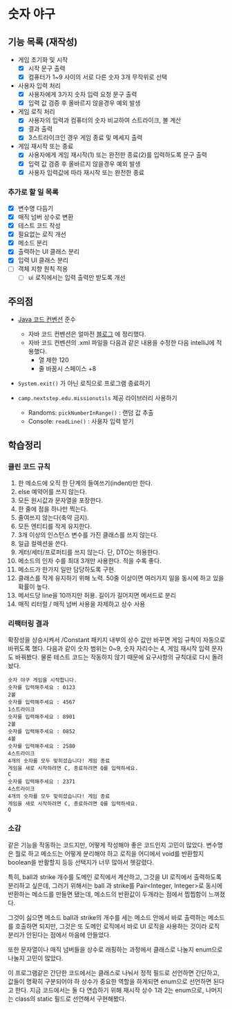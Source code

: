 # 숫자 야구

## 기능 목록 (재작성)

- 게임 초기화 및 시작
    - [X] 시작 문구 출력
    - [X] 컴퓨터가 1~9 사이의 서로 다른 숫자 3개 무작위로 선택
- 사용자 입력 처리
    - [X] 사용자에게 3가지 숫자 입력 요청 문구 출력
    - [X] 입력 값 검증 후 올바르지 않을경우 예외 발생
- 게임 로직 처리
    - [x] 사용자의 입력과 컴퓨터의 숫자 비교하여 스트라이크, 볼 계산
    - [x] 결과 출력
    - [x] 3스트라이크인 경우 게임 종료 및 메세지 출력
- 게임 재시작 또는 종료
    - [x] 사용자에게 게임 재시작(1) 또는 완전한 종료(2)를 입력하도록 문구 출력
    - [x] 입력 값 검증 후 올바르지 않을경우 예외 발생
    - [x] 사용자 입력값에 따라 재시작 또는 완전한 종료

### 추가로 할 일 목록

- [x] 변수명 다듬기
- [x] 매직 넘버 상수로 변환
- [x] 테스트 코드 작성
- [x] 필요없는 로직 개선
- [x] 메소드 분리
- [x] 출력하는 UI 클래스 분리
- [x] 입력 UI 클래스 분리
- [ ] 객체 지향 원칙 적용
    - [ ] ui 로직에서는 입력 출력만 받도록 개선

## 주의점

- [Java 코드 컨벤션](https://github.com/woowacourse/woowacourse-docs/tree/master/styleguide/java) 준수
    - 자바 코드 컨벤션은
      얼마전 [블로그](https://velog.io/@dgh06175/Java-%EA%B5%AC%EA%B8%80-JAVA-%EC%8A%A4%ED%83%80%EC%9D%BC-%EA%B0%80%EC%9D%B4%EB%93%9C-%EC%9A%94%EC%95%BD)
      에 정리했다.
    - 자바 코드 컨벤션의 .xml 파일을 다음과 같은 내용을 수정한 다음 intelliJ에 적용했다.
        - 열 제한 120
        - 줄 바꿈시 스페이스 +8

- `System.exit()` 가 아닌 로직으로 프로그램 종료하기
- `camp.nextstep.edu.missionutils` 제공 라이브러리 사용하기
    - Randoms: `pickNumberInRange()` : 랜덤 값 추출
    - Console: `readLine()` : 사용자 입력 받기

## 학습정리

### 클린 코드 규칙

1. 한 메소드에 오직 한 단계의 들여쓰기(indent)만 한다.
2. else 예약어를 쓰지 않는다.
3. 모든 원시값과 문자열을 포장한다.
4. 한 줄에 점을 하나만 찍는다.
5. 줄여쓰지 않는다(축약 금지).
6. 모든 엔티티를 작게 유지한다.
7. 3개 이상의 인스턴스 변수를 가진 클래스를 쓰지 않는다.
8. 일급 컬렉션을 쓴다.
9. 게터/세터/프로퍼티를 쓰지 않는다. 단, DTO는 허용한다.
10. 메소드의 인자 수를 최대 3개만 사용한다. 적을 수록 좋다.
11. 메소드가 한가지 일만 담당하도록 구현.
12. 클래스를 작게 유지하기 위해 노력. 50줄 이상이면 여러가지 일을 동시에 하고 있을 확률이 높다.
13. 메서드당 line을 10까지만 허용. 길이가 길어지면 메서드로 분리
14. 매직 리터럴 / 매직 넘버 사용을 자제하고 상수 사용

### 리팩터링 결과

확장성을 상승시켜서 /Constant 패키지 내부의 상수 값만 바꾸면 게임 규칙이 자동으로 바뀌도록 했다.
다음과 같이 숫자 범위는 0~9, 숫자 자리수는 4, 게임 재시작 입력 문자도 바꿔봤다.
물론 테스트 코드는 작동하지 않기 때문에 요구사항의 규칙대로 다시 돌려놨다.

```
숫자 야구 게임을 시작합니다.
숫자를 입력해주세요 : 0123
2볼
숫자를 입력해주세요 : 4567
1스트라이크
숫자를 입력해주세요 : 8901
2볼
숫자를 입력해주세요 : 0852
4볼
숫자를 입력해주세요 : 2580
4스트라이크
4개의 숫자를 모두 맞히셨습니다! 게임 종료
게임을 새로 시작하려면 C, 종료하려면 Q를 입력하세요.
C
숫자를 입력해주세요 : 2371
4스트라이크
4개의 숫자를 모두 맞히셨습니다! 게임 종료
게임을 새로 시작하려면 C, 종료하려면 Q를 입력하세요.
Q
```

### 소감

같은 기능을 작동하는 코드지만, 어떻게 작성해야 좋은 코드인지 고민이 많았다.
변수명은 뭘로 하고 메소드는 어떻게 분리해야 하고 로직을 어디에서 void를 반환할지 boolean을 반활할지 등등
선택지가 너무 많아서 헷갈렸다.

특히, ball과 strike 개수를 도메인 로직에서 계산하고, 그것을 UI 로직에서 출력하도록 분리하고 싶은데,
그러기 위해서는 ball 과 strike를 Pair<Integer, Integer>로 동시에 반환하는 메소드를 만들면 됐는데,
메소드의 반환값이 두개라는 점에서 찝찝함이 느껴졌다.

그것이 싫으면 메소드 ball과 strike의 개수를 세는 메소드 안에서 바로 출력하는 메소드를 호출하면 되지만, 그것은 또 도메인 로직에서 바로 UI 로직을 사용하는 것이라
로직 분리가 안된다는 점에서 마음에 안들었다.

또한 문자열이나 매직 넘버들을 상수로 래핑하는 과정에서 클래스로 나눌지 enum으로 나눌지 고민이 많았다.

이 프로그램같은 간단한 코드에서는 클래스로 나눠서 정적 필드로 선언하면 간단하고,
값들이 명확히 구분되어야 하 상수가 중요한 역할을 하게되면 enum으로 선언하면 된다고 한다.
지금 코드에서는 둘 다 연습하기 위해 재시작 상수 1과 2는 enum으로, 나머지는 class의 static 필드로 선언해서 구현해봤다.

